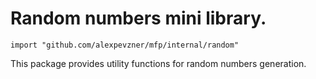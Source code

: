 # Random numbers mini library.

```
import "github.com/alexpevzner/mfp/internal/random"
```

This package provides utility functions for random numbers generation.

<!-- vim:ts=8:sw=4:et:textwidth=72
-->

